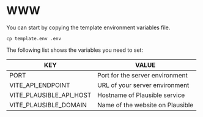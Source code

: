 # WWW

You can start by copying the template environment variables file.

```
cp template.env .env
```

The following list shows the variables you need to set:

| KEY                     | VALUE                            |
| ----------------------- | -------------------------------- |
| PORT                    | Port for the server environment  |
| VITE_API_ENDPOINT       | URL of your server environment   |
| VITE_PLAUSIBLE_API_HOST | Hostname of Plausible service    |
| VITE_PLAUSIBLE_DOMAIN   | Name of the website on Plausible |
